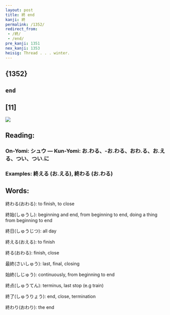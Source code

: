 ```yaml
---
layout: post
title: 終 end
kanji: 終
permalink: /1352/
redirect_from:
 - /終/
 - /end/
pre_kanji: 1351
nex_kanji: 1353
heisig: Thread . . . winter.
---
```


## {1352}

## `end`

## [11]

<div class="stroke"><img src="E7B582.png" /></div>

## Reading:

### On-Yomi: シュウ &mdash; Kun-Yomi: お.わる、-お.わる、おわ.る、お.える、つい、つい.に

### Examples: 終える (お.える), 終わる (お.わる)

## Words:

終わる(おわる): to finish, to close

終始(しゅうし): beginning and end, from beginning to end, doing a thing from beginning to end

終日(しゅうじつ): all day

終える(おえる): to finish

終る(おわる): finish, close

最終(さいしゅう): last, final, closing

始終(しじゅう): continuously, from beginning to end

終点(しゅうてん): terminus, last stop (e.g train)

終了(しゅうりょう): end, close, termination

終わり(おわり): the end
